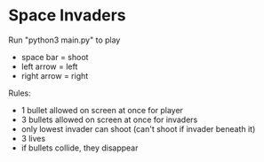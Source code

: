 # Space Invaders

Run "python3 main.py" to play
- space bar = shoot
- left arrow = left
- right arrow = right

Rules:
- 1 bullet allowed on screen at once for player
- 3 bullets allowed on screen at once for invaders
- only lowest invader can shoot (can't shoot if invader beneath it)
- 3 lives
- if bullets collide, they disappear
